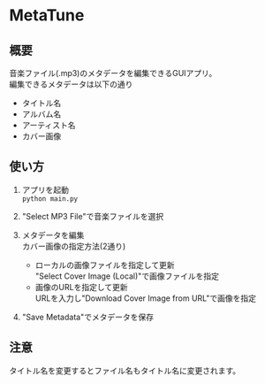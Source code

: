 # MetaTune
## 概要
音楽ファイル(.mp3)のメタデータを編集できるGUIアプリ。  
編集できるメタデータは以下の通り
- タイトル名
- アルバム名
- アーティスト名
- カバー画像
## 使い方
1. アプリを起動  
`python main.py`

1. "Select MP3 File"で音楽ファイルを選択
   
1. メタデータを編集  
   カバー画像の指定方法(2通り)
   - ローカルの画像ファイルを指定して更新  
     "Select Cover Image (Local)"で画像ファイルを指定
   - 画像のURLを指定して更新  
     URLを入力し"Download Cover Image from URL"で画像を指定
     
1. "Save Metadata"でメタデータを保存
## 注意
タイトル名を変更するとファイル名もタイトル名に変更されます。
